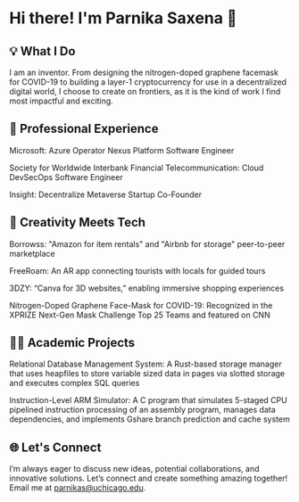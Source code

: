 # Hi there! I'm Parnika Saxena 👋

## 💡 What I Do 
I am an inventor. From designing the nitrogen-doped graphene facemask for COVID-19 to building a layer-1 cryptocurrency for use in a decentralized digital world, I choose to create on frontiers, as it is the kind of work I find most impactful and exciting.

## 🌟 Professional Experience
Microsoft: Azure Operator Nexus Platform Software Engineer 

Society for Worldwide Interbank Financial Telecommunication: Cloud DevSecOps Software Engineer

Insight: Decentralize Metaverse Startup Co-Founder


## 🎨 Creativity Meets Tech
Borrowss: "Amazon for item rentals" and "Airbnb for storage" peer-to-peer marketplace

FreeRoam: An AR app connecting tourists with locals for guided tours

3DZY: “Canva for 3D websites,” enabling immersive shopping experiences

Nitrogen-Doped Graphene Face-Mask for COVID-19: Recognized in the XPRIZE Next-Gen Mask Challenge Top 25 Teams and featured on CNN


## 🧑‍🎓 Academic Projects

Relational Database Management System: A Rust-based storage manager that uses heapfiles to store variable sized data in pages via slotted storage and executes complex SQL queries

Instruction-Level ARM Simulator: A C program that simulates 5-staged CPU pipelined instruction processing of an assembly program, manages data dependencies, and implements Gshare branch prediction and cache system

## 🌐 Let's Connect
I’m always eager to discuss new ideas, potential collaborations, and innovative solutions. Let’s connect and create something amazing together! Email me at parnikas@uchicago.edu.
